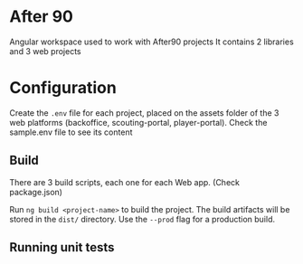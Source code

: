 # After 90
Angular workspace used to work with After90 projects
It contains 2 libraries and 3 web projects


# Configuration
Create the `.env` file for each project, placed on the assets folder of the 3 web platforms (backoffice, scouting-portal, player-portal).
Check the sample.env file to see its content

## Build

There are 3 build scripts, each one for each Web app. (Check package.json)

Run `ng build <project-name>` to build the project. The build artifacts will be stored in the `dist/` directory. Use the `--prod` flag for a production build.

## Running unit tests

[comment]: <> (Run `ng test` to execute the unit tests via [Karma]&#40;https://karma-runner.github.io&#41;.)
